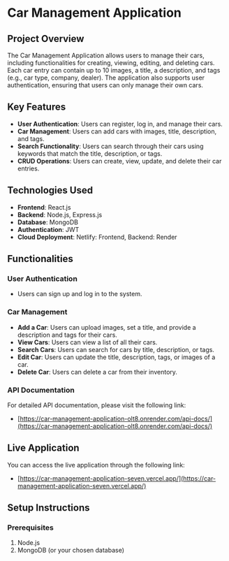 # Car Management Application

## Project Overview
The Car Management Application allows users to manage their cars, including functionalities for creating, viewing, editing, and deleting cars. Each car entry can contain up to 10 images, a title, a description, and tags (e.g., car type, company, dealer). The application also supports user authentication, ensuring that users can only manage their own cars.

## Key Features
- **User Authentication**: Users can register, log in, and manage their cars.
- **Car Management**: Users can add cars with images, title, description, and tags.
- **Search Functionality**: Users can search through their cars using keywords that match the title, description, or tags.
- **CRUD Operations**: Users can create, view, update, and delete their car entries.

## Technologies Used
- **Frontend**: React.js
- **Backend**: Node.js, Express.js 
- **Database**: MongoDB 
- **Authentication**: JWT 
- **Cloud Deployment**: Netlify: Frontend, Backend: Render

## Functionalities

### User Authentication
- Users can sign up and log in to the system.
  
### Car Management
- **Add a Car**: Users can upload images, set a title, and provide a description and tags for their cars.
- **View Cars**: Users can view a list of all their cars.
- **Search Cars**: Users can search for cars by title, description, or tags.
- **Edit Car**: Users can update the title, description, tags, or images of a car.
- **Delete Car**: Users can delete a car from their inventory.


### API Documentation
For detailed API documentation, please visit the following link:
- [https://car-management-application-olt8.onrender.com/api-docs/](https://car-management-application-olt8.onrender.com/api-docs/)

## Live Application

You can access the live application through the following link:
- [https://car-management-application-seven.vercel.app/](https://car-management-application-seven.vercel.app/)

## Setup Instructions

### Prerequisites
1. Node.js
2. MongoDB (or your chosen database)


